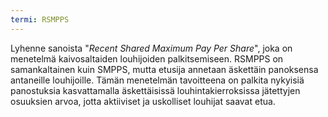 ```yaml
---
termi: RSMPPS
---
```


Lyhenne sanoista "*Recent Shared Maximum Pay Per Share*", joka on menetelmä kaivosaltaiden louhijoiden palkitsemiseen. RSMPPS on samankaltainen kuin SMPPS, mutta etusija annetaan äskettäin panoksensa antaneille louhijoille. Tämän menetelmän tavoitteena on palkita nykyisiä panostuksia kasvattamalla äskettäisissä louhintakierroksissa jätettyjen osuuksien arvoa, jotta aktiiviset ja uskolliset louhijat saavat etua.